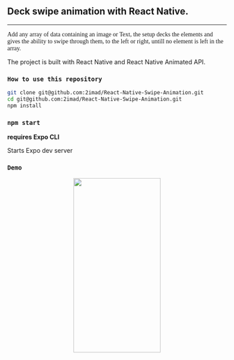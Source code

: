 ## Deck swipe animation with React Native.

---

<p style="font-family:Montserrat;">
Add any array of data containing an image or Text, the setup decks the elements and gives the ability to swipe through them, to the left or right, untill no element is left in the array.
</p>

The project is built with React Native and React Native Animated API.

### `How to use this repository`

```bash
git clone git@github.com:2imad/React-Native-Swipe-Animation.git
cd git@github.com:2imad/React-Native-Swipe-Animation.git
npm install

```

### `npm start`

**requires Expo CLI**

Starts Expo dev server

### `Demo`

<div align="center">
  <img src="swipe.gif" width="200" height="400" />
<div>
